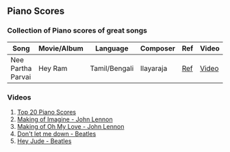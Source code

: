 ## Piano Scores

### Collection of Piano scores of great songs
|Song|Movie/Album|Language|Composer|Ref|Video|
|----|-----|-----|----|---|---|
|Nee Partha Parvai | Hey Ram | Tamil/Bengali | Ilayaraja|[Ref](https://www.facebook.com/media/set/?set=a.10151823994737791.1073741827.146439042790&type=1)|[Video](https://www.youtube.com/watch?v=iIJZuTsnElU)|


### Videos 

1. [Top 20 Piano Scores](https://www.youtube.com/watch?v=vJ4y-d563oE)
2. [Making of Imagine - John Lennon](https://www.youtube.com/watch?v=WivoeUdSB8k)
3. [Making of Oh My Love - John Lennon](https://www.youtube.com/watch?v=y33PVE1DI-A)
4. [Don't let me down - Beatles](https://www.youtube.com/watch?v=NCtzkaL2t_Y)
5. [Hey Jude - Beatles](https://www.youtube.com/watch?v=A_MjCqQoLLA)
